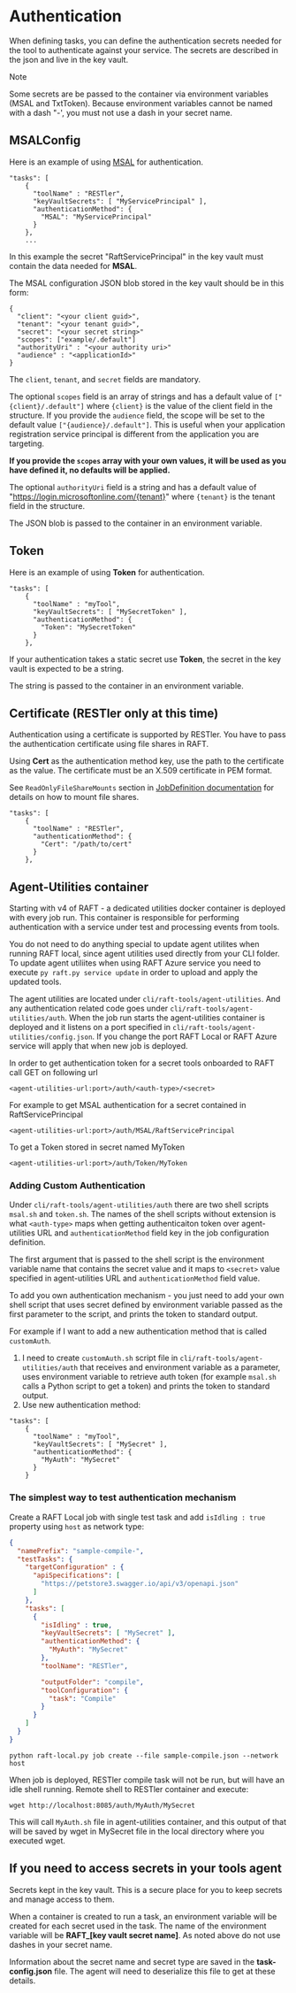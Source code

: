 # Authentication

When defining tasks, you can define the authentication secrets needed for the tool to authenticate
against your service. The secrets are described in the json and live in the key vault. 


> [!NOTE]
> Some secrets are be passed to the container via environment variables (MSAL and TxtToken).
> Because environment variables cannot be named with a dash "-', 
> you must not use a dash in your secret name.

## MSALConfig

Here is an example of using [MSAL](https://docs.microsoft.com/en-us/azure/active-directory/develop/msal-overview) for authentication.

``` 
"tasks": [
    {
      "toolName" : "RESTler",
      "keyVaultSecrets": [ "MyServicePrincipal" ],
      "authenticationMethod": {
        "MSAL": "MyServicePrincipal"
      }
    },
    ...
```

In this example the secret "RaftServicePrincipal" in the key vault must contain the data needed
for **MSAL**. 

The MSAL configuration JSON blob stored in the key vault should be in this form:

```
{
  "client": "<your client guid>", 
  "tenant": "<your tenant guid>", 
  "secret": "<your secret string>"
  "scopes": ["example/.default"]
  "authorityUri" : "<your authority uri>"
  "audience" : "<applicationId>"
}
```
The `client`, `tenant`, and `secret` fields are mandatory.

The optional `scopes` field is an array of strings and has a default value of `["{client}/.default"]` 
where `{client}` is the value of the client field in the structure. If you provide the `audience` field,
the scope will be set to the default value `["{audience}/.default"]`. This is useful when your
application registration service principal is different from the application you are targeting. 

**If you provide the `scopes` array with your own values, it will be used as you have defined it, no 
defaults will be applied.**

The optional `authorityUri` field is a string and has a default value of 
"https://login.microsoftonline.com/{tenant}" where `{tenant}` is the tenant field in the structure. 

The JSON blob is passed to the container in an environment variable. 

## Token

Here is an example of using **Token** for authentication.
``` 
"tasks": [
    {
      "toolName" : "myTool",
      "keyVaultSecrets": [ "MySecretToken" ],
      "authenticationMethod": {
        "Token": "MySecretToken"
      }
    },
```

If your authentication takes a static secret use **Token**, the secret in the
key vault is expected to be a string.

The string is passed to the container in an environment variable. 

## Certificate (RESTler only at this time)

Authentication using a certificate is supported by RESTler.
You have to pass the authentication certificate using file shares in RAFT.

Using **Cert** as the authentication method key, use the path to the certificate as the value.
The certificate must be an X.509 certificate in PEM format.

See `ReadOnlyFileShareMounts` section in [JobDefinition documentation](./schema/jobdefinition.md)
for details on how to mount file shares.

``` 
"tasks": [
    {
      "toolName" : "RESTler",
      "authenticationMethod": {
        "Cert": "/path/to/cert"
      }
    },
```


## Agent-Utilities container
Starting with v4 of RAFT - a dedicated utilities docker container is deployed with every job run. This container is responsible
for performing authentication with a service under test and processing events from tools.

You do not need to do anything special to update agent utilites when running RAFT local, since agent utilities used directly from your CLI folder. To update agent utiliites when
using RAFT Azure service you need to execute `py raft.py service update` in order to upload and apply the updated tools.

The agent utilities are located under `cli/raft-tools/agent-utilities`. And any authentication related code goes under `cli/raft-tools/agent-utilities/auth`.
When the job run starts the agent-utilities container is deployed and it listens on a port specified in `cli/raft-tools/agent-utilities/config.json`. If you change the port
RAFT Local or RAFT Azure service will apply that when new job is deployed.

In order to get authentication token for a secret tools onboarded to RAFT call GET on following url
```
<agent-utilities-url:port>/auth/<auth-type>/<secret>
```

For example to get MSAL authentication for a secret contained in RaftServicePrincipal
```
<agent-utilities-url:port>/auth/MSAL/RaftServicePrincipal
```

To get a Token stored in secret named MyToken
```
<agent-utilities-url:port>/auth/Token/MyToken
```

### Adding Custom Authentication
Under `cli/raft-tools/agent-utilities/auth` there are two shell scripts `msal.sh` and `token.sh`. The names of the shell scripts without extension is what `<auth-type>` maps when getting authenticaiton token over agent-utilities URL and `authenticationMethod` field key in the job configuration definition.

The first argument that is passed to the shell script is the environment variable name that contains the secret value and it maps to `<secret>` value specified in agent-utilities URL and `authenticationMethod` field value.

To add you own authentication mechanism - you just need to add your own shell script that uses secret defined by environment variable passed as the first parameter to the script, and prints the token to standard output.

For example if I want to add a new authentication method that is called `customAuth`.
1) I need to create `customAuth.sh` script file in `cli/raft-tools/agent-utilities/auth` that receives and environment variable as a parameter, uses environment variable to retrieve auth token (for example `msal.sh` calls a Python script to get a token) and prints the token to standard output.
2) Use new authentication method:
``` 
"tasks": [
    {
      "toolName" : "myTool",
      "keyVaultSecrets": [ "MySecret" ],
      "authenticationMethod": {
        "MyAuth": "MySecret"
      }
    }
```

### The simplest way to test authentication mechanism

Create a RAFT Local job with single test task and add `isIdling : true` property using `host` as network type:

```json
{
  "namePrefix": "sample-compile-",
  "testTasks": {
    "targetConfiguration" : {
      "apiSpecifications": [
        "https://petstore3.swagger.io/api/v3/openapi.json"
      ]
    },
    "tasks": [
      {
        "isIdling" : true,
        "keyVaultSecrets": [ "MySecret" ],
        "authenticationMethod": {
          "MyAuth": "MySecret"
        },
        "toolName": "RESTler",

        "outputFolder": "compile",
        "toolConfiguration": {
          "task": "Compile"
        }
      }
    ]
  }
}
```

```
python raft-local.py job create --file sample-compile.json --network host
```

When job is deployed, RESTler compile task will not be run, but will have an idle shell running. Remote shell to RESTler container and execute:
```
wget http://localhost:8085/auth/MyAuth/MySecret
``` 

This will call `MyAuth.sh` file in agent-utilities container, and this output of that will be saved by wget in MySecret file in the local directory where you executed wget.



## If you need to access secrets in your tools agent

Secrets kept in the key vault. This is a secure place for you to keep secrets and manage access
to them. 

When a container is created to run a task, an environment variable will be created for each
secret used in the task. The name of the environment variable will be **RAFT_[key vault secret name]**.
As noted above do not use dashes in your secret name. 

Information about the secret name and secret type are saved in the **task-config.json** file. The
agent will need to deserialize this file to get at these details.
